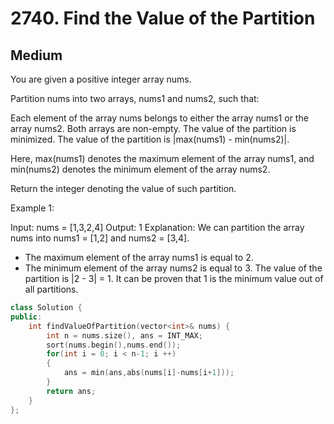 # 2740. Find the Value of the Partition
## Medium

You are given a positive integer array nums.

Partition nums into two arrays, nums1 and nums2, such that:

Each element of the array nums belongs to either the array nums1 or the array nums2.
Both arrays are non-empty.
The value of the partition is minimized.
The value of the partition is |max(nums1) - min(nums2)|.

Here, max(nums1) denotes the maximum element of the array nums1, and min(nums2) denotes the minimum element of the array nums2.

Return the integer denoting the value of such partition.

 

Example 1:

Input: nums = [1,3,2,4]
Output: 1
Explanation: We can partition the array nums into nums1 = [1,2] and nums2 = [3,4].
- The maximum element of the array nums1 is equal to 2.
- The minimum element of the array nums2 is equal to 3.
The value of the partition is |2 - 3| = 1. 
It can be proven that 1 is the minimum value out of all partitions.

```c++
class Solution {
public:
    int findValueOfPartition(vector<int>& nums) {
        int n = nums.size(), ans = INT_MAX;
        sort(nums.begin(),nums.end());
        for(int i = 0; i < n-1; i ++)
        {
            ans = min(ans,abs(nums[i]-nums[i+1]));
        }
        return ans;
    }
};
```